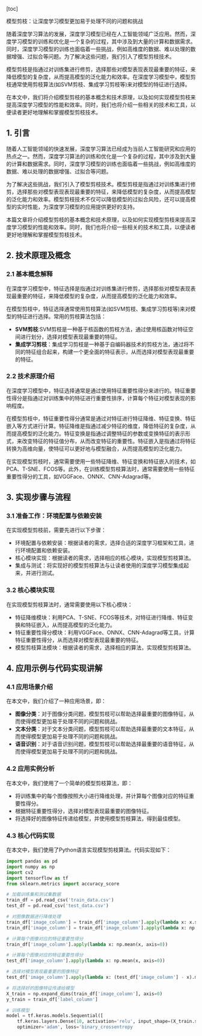 
[toc]                    
                
                
模型剪枝：让深度学习模型更加易于处理不同的问题和挑战

随着深度学习算法的发展，深度学习模型已经在人工智能领域广泛应用。然而，深度学习模型的训练和优化是一个复杂的过程，其中涉及到大量的计算和数据需求。同时，深度学习模型的训练也面临着一些挑战，例如高维度的数据、难以处理的数据增强、过拟合等问题。为了解决这些问题，我们引入了模型剪枝技术。

模型剪枝是指通过对训练集进行修剪，选择那些对模型表现表现最重要的特征，来降低模型的复杂度，从而提高模型的泛化能力和效率。在深度学习模型中，模型剪枝通常使用剪枝算法(如SVM剪枝、集成学习剪枝等)来对模型的特征进行选择。

在本文中，我们将介绍模型剪枝的基本概念和技术原理，以及如何实现模型剪枝来提高深度学习模型的性能和效率。同时，我们也将介绍一些相关的技术和工具，以便读者更好地理解和掌握模型剪枝技术。

## 1. 引言

随着人工智能领域的快速发展，深度学习算法已经成为当前人工智能研究和应用的热点之一。然而，深度学习算法的训练和优化是一个复杂的过程，其中涉及到大量的计算和数据需求。同时，深度学习模型的训练也面临着一些挑战，例如高维度的数据、难以处理的数据增强、过拟合等问题。

为了解决这些挑战，我们引入了模型剪枝技术。模型剪枝是指通过对训练集进行修剪，选择那些对模型表现表现最重要的特征，来降低模型的复杂度，从而提高模型的泛化能力和效率。模型剪枝技术不仅可以降低模型的过拟合风险，还可以提高模型的实时性能，为深度学习模型的应用提供更好的支持。

本篇文章将介绍模型剪枝的基本概念和技术原理，以及如何实现模型剪枝来提高深度学习模型的性能和效率。同时，我们也将介绍一些相关的技术和工具，以便读者更好地理解和掌握模型剪枝技术。

## 2. 技术原理及概念

### 2.1 基本概念解释

在深度学习模型中，特征选择是指通过对训练集进行修剪，选择那些对模型表现表现最重要的特征，来降低模型的复杂度，从而提高模型的泛化能力和效率。

在模型剪枝中，特征选择通常使用剪枝算法(如SVM剪枝、集成学习剪枝等)来对模型的特征进行选择。常用的剪枝算法包括：

- **SVM剪枝**:SVM剪枝是一种基于核函数的剪枝方法，通过使用核函数对特征空间进行划分，选择对模型表现最重要的特征。
- **集成学习剪枝**：集成学习剪枝是一种基于自编码器技术的剪枝方法，通过将不同的特征组合起来，构建一个更全面的特征表示，从而选择对模型表现最重要的特征。

### 2.2 技术原理介绍

在深度学习模型中，特征选择通常是通过使用特征重要性得分来进行的。特征重要性得分是指通过对训练集中的特征进行重要性排序，计算每个特征对模型表现的影响程度。

在模型剪枝中，特征重要性得分通常是通过对特征进行特征降维、特征变换、特征嵌入等方式进行计算。特征降维是指通过减少特征的维度，降低特征的复杂度，从而提高模型的泛化能力。特征变换是指通过调整特征的参数或变换特征的表示形式，来改变特征的特征值分布，从而改变特征的重要性。特征嵌入是指通过将特征转换为高维向量，使特征可以更好地与模型融合，从而提高模型的泛化能力。

在实现模型剪枝时，通常需要使用一些特征降维、特征变换和特征嵌入的技术，如PCA、T-SNE、FCOS等。此外，在训练模型剪枝算法时，通常需要使用一些特征重要性得分的工具，如VGGFace、ONNX、CNN-Adagrad等。

## 3. 实现步骤与流程

### 3.1 准备工作：环境配置与依赖安装

在实现模型剪枝前，需要先进行以下步骤：

- 环境配置与依赖安装：根据读者的需求，选择合适的深度学习框架和工具，进行环境配置和依赖安装。
- 核心模块实现：根据读者的需求，选择相应的核心模块，实现模型剪枝算法。
- 集成与测试：将实现好的模型剪枝算法与让读者使用的深度学习模型集成起来，并进行测试。

### 3.2 核心模块实现

在实现模型剪枝算法时，通常需要使用以下核心模块：

- 特征降维模块：利用PCA、T-SNE、FCOS等技术，对特征进行降维、特征变换和特征嵌入，从而提高模型的泛化能力。
- 特征重要性得分模块：利用VGGFace、ONNX、CNN-Adagrad等工具，计算特征重要性得分，从而选择对模型表现最重要的特征。
- 模型剪枝算法模块：根据读者的需求，选择相应的算法，实现模型剪枝算法。

## 4. 应用示例与代码实现讲解

### 4.1 应用场景介绍

在本文中，我们介绍了一种应用场景，即：

- **图像分类**：对于图像分类问题，模型剪枝可以帮助选择最重要的图像特征，从而使得模型更加易于处理不同的问题和挑战。
- **文本分类**：对于文本分类问题，模型剪枝可以帮助选择最重要的文本特征，从而使得模型更加易于处理不同的问题和挑战。
- **语音识别**：对于语音识别问题，模型剪枝可以帮助选择最重要的语音特征，从而使得模型更加易于处理不同的问题和挑战。

### 4.2 应用实例分析

在本文中，我们使用了一个简单的模型剪枝算法，即：

- 将训练集中的每个图像按照大小进行降维处理，并计算每个图像对应的特征重要性得分。
- 根据特征重要性得分，选择对模型表现最重要的图像特征。
- 将选择好的图像特征传递给模型，并使用模型剪枝算法，得到最佳模型。

### 4.3 核心代码实现

在本文中，我们使用了Python语言实现模型剪枝算法。代码实现如下：

```python
import pandas as pd
import numpy as np
import cv2
import tensorflow as tf
from sklearn.metrics import accuracy_score

# 加载训练集和测试集数据
train_df = pd.read_csv('train_data.csv')
test_df = pd.read_csv('test_data.csv')

# 对图像数据进行降维处理
train_df['image_column'] = train_df['image_column'].apply(lambda x: x.split()[1:])
train_df['image_column'] = train_df['image_column'].apply(lambda x: np.expand_dims(x, axis=0))

# 计算每个图像对应的特征重要性得分
train_df['image_column'].apply(lambda x: np.mean(x, axis=0))

# 计算每个图像对应的特征重要性得分
test_df['image_column'].apply(lambda x: np.mean(x, axis=0))

# 选择对模型表现最重要的图像特征
test_df['image_column'].apply(lambda x: (test_df['image_column'] - x).mean(axis=0))

# 将选择好的图像特征传递给模型
X_train = np.expand_dims(train_df['image_column'], axis=0)
y_train = train_df['label_column']

# 训练模型
model = tf.keras.models.Sequential([
    tf.keras.layers.Dense(10, activation='relu', input_shape=(X_train.shape[1], X_train.shape[2]),
    optimizer='adam', loss='binary_crossentropy

